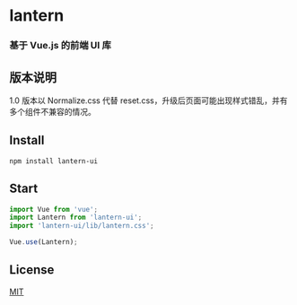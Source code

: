 # lantern

### 基于 Vue.js 的前端 UI 库

## 版本说明
1.0 版本以 Normalize.css 代替 reset.css，升级后页面可能出现样式错乱，并有多个组件不兼容的情况。

## Install
```shell
npm install lantern-ui
```

## Start
```javascript
import Vue from 'vue';
import Lantern from 'lantern-ui';
import 'lantern-ui/lib/lantern.css';

Vue.use(Lantern);
```

## License
[MIT](http://opensource.org/licenses/MIT)
